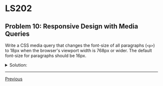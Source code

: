 # LS202
## Problem 10: Responsive Design with Media Queries

Write a CSS media query that changes the font-size of all paragraphs (`<p>`) to 18px when the browser's viewport width is 768px or wider. The default font-size for paragraphs should be 16px.

<details>
<summary>Solution:</summary>

```css
p {
  font-size: 16px; /* Default font size for smaller screens */
}

/* Applies when the viewport is 768px or wider */
@media (min-width: 768px) {
  p {
    font-size: 18px;
  }
}
```

</details>

---

[Previous](09.md)